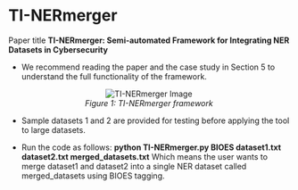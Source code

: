 # TI-NERmerger
Paper title **TI-NERmerger: Semi-automated Framework for Integrating NER Datasets in Cybersecurity**

- We recommend reading the paper and the case study in Section 5 to understand the full functionality of the framework.

<p align="center">
  <img src="https://github.com/imouiche/TI-NERmerger/assets/43653916/a152f489-1cca-4f84-8762-892cc6d8ff7c" alt="TI-NERmerger Image">
  <br>
  <em>Figure 1: TI-NERmerger framework</em>
</p>

- Sample datasets 1 and 2 are provided for testing before applying the tool to large datasets.

- Run the code as follows:
**python TI-NERmerger.py BIOES dataset1.txt dataset2.txt merged_datasets.txt**
Which means the user wants to merge dataset1 and dataset2 into a single NER dataset called merged_datasets using BIOES tagging.

